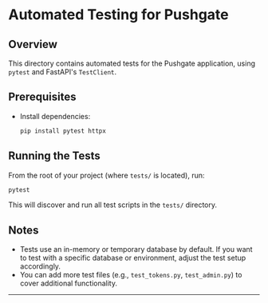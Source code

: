# Automated Testing for Pushgate

## Overview
This directory contains automated tests for the Pushgate application, using `pytest` and FastAPI's `TestClient`.

## Prerequisites
- Install dependencies:
  ```bash
  pip install pytest httpx
  ```

## Running the Tests
From the root of your project (where `tests/` is located), run:

```bash
pytest
```

This will discover and run all test scripts in the `tests/` directory.

## Notes
- Tests use an in-memory or temporary database by default. If you want to test with a specific database or environment, adjust the test setup accordingly.
- You can add more test files (e.g., `test_tokens.py`, `test_admin.py`) to cover additional functionality.

---
